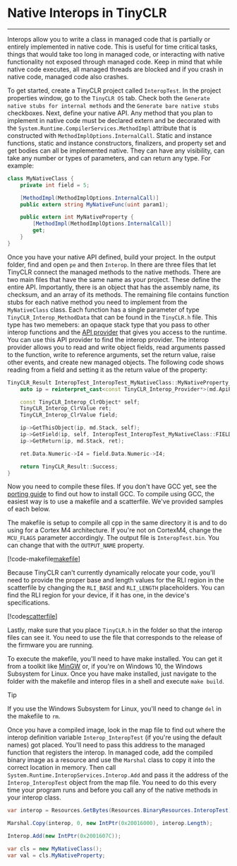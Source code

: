 # Native Interops in TinyCLR
---
Interops allow you to write a class in managed code that is partially or entirely implemented in native code. This is useful for time critical tasks, things that would take too long in managed code, or interacting with native functionality not exposed through managed code. Keep in mind that while native code executes, all managed threads are blocked and if you crash in native code, managed code also crashes.

To get started, create a TinyCLR project called `InteropTest`. In the project properties window, go to the `TinyCLR OS` tab. Check both the `Generate native stubs for internal methods` and the `Generate bare native stubs` checkboxes. Next, define your native API. Any method that you plan to implement in native code must be declared extern and be decorated with the `System.Runtime.CompilerServices.MethodImpl` attribute that is constructed with `MethodImplOptions.InternalCall`. Static and instance functions, static and instance constructors, finalizers, and property set and get bodies can all be implemented native. They can have any visibility, can take any number or types of parameters, and can return any type. For example:

```csharp
class MyNativeClass {
    private int field = 5;

    [MethodImpl(MethodImplOptions.InternalCall)]
    public extern string MyNativeFunc(uint param1);

    public extern int MyNativeProperty {
        [MethodImpl(MethodImplOptions.InternalCall)]
        get;
    }
}
```

Once you have your native API defined, build your project. In the output folder, find and open `pe` and then `Interop`. In there are three files that let TinyCLR connect the managed methods to the native methods. There are two main files that have the same name as your project. These define the entire API. Importantly, there is an object that has the assembly name, its checksum, and an array of its methods. The remaining file contains function stubs for each native method you need to implement from the `MyNativeClass` class. Each function has a single parameter of type `TinyCLR_Interop_MethodData` that can be found in the `TinyCLR.h` file. This type has two memebers: an opaque stack type that you pass to other interop functions and the [API provider](native-apis.md) that gives you access to the runtime. You can use this API provider to find the interop provider. The interop provider allows you to read and write object fields, read arguments passed to the function, write to reference arguments, set the return value, raise other events, and create new managed objects. The following code shows reading from a field and setting it as the return value of the property:

```cpp
TinyCLR_Result InteropTest_InteropTest_MyNativeClass::MyNativeProperty___I4(const TinyCLR_Interop_MethodData md) {
    auto ip = reinterpret_cast<const TinyCLR_Interop_Provider*>(md.ApiProvider.FindDefault(&md.ApiProvider, TinyCLR_Api_Type::InteropProvider));

    const TinyCLR_Interop_ClrObject* self;
    TinyCLR_Interop_ClrValue ret;
    TinyCLR_Interop_ClrValue field;

    ip->GetThisObject(ip, md.Stack, self);
    ip->GetField(ip, self, InteropTest_InteropTest_MyNativeClass::FIELD___field___I4, field);
    ip->GetReturn(ip, md.Stack, ret);

    ret.Data.Numeric->I4 = field.Data.Numeric->I4;

    return TinyCLR_Result::Success;
}
```

Now you need to compile these files. If you don't have GCC yet, see the [porting guide](intro.md) to find out how to install GCC. To compile using GCC, the easiest way is to use a makefile and a scatterfile. We've provided samples of each below.

The makefile is setup to compile all cpp in the same directory it is and to do using for a Cortex M4 architecture. If you're not on CortexM4, change the `MCU_FLAGS` parameter accordingly. The output file is `InteropTest.bin`. You can change that with the `OUTPUT_NAME` property.

[!code-makefile[makefile](samples/makefile)]

Because TinyCLR can't currently dynamically relocate your code, you'll need to provide the proper base and length values for the RLI region in the scatterfile by changing the `RLI_BASE` and `RLI_LENGTH` placeholders. You can find the RLI region for your device, if it has one, in the device's specifications.

[!code[scatterfile](samples/scatterfile)]

Lastly, make sure that you place `TinyCLR.h` in the folder so that the interop files can see it. You need to use the file that corresponds to the release of the firmware you are running.

To execute the makefile, you'll need to have make installed. You can get it from a toolkit like [MinGW](http://mingw.org/) or, if you're on Windows 10, the Windows Subsystem for Linux. Once you have make installed, just navigate to the folder with the makefile and interop files in a shell and execute `make build`.

> [!Tip]
> If you use the Windows Subsystem for Linux, you'll need to change `del` in the makefile to `rm`.

Once you have a compiled image, look in the map file to find out where the interop definition variable `Interop_InteropTest` (if you're using the default names) got placed. You'll need to pass this address to the managed function that registers the interop. In managed code, add the compiled binary image as a resource and use the `Marshal` class to copy it into the correct location in memory. Then call `System.Runtime.InteropServices.Interop.Add` and pass it the address of the `Interop_InteropTest` object from the map file. You need to do this every time your program runs and before you call any of the native methods in your interop class.

```csharp
var interop = Resources.GetBytes(Resources.BinaryResources.InteropTest);

Marshal.Copy(interop, 0, new IntPtr(0x20016000), interop.Length);

Interop.Add(new IntPtr(0x2001607C));

var cls = new MyNativeClass();
var val = cls.MyNativeProperty;
```
